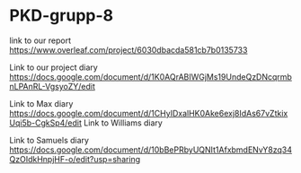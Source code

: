# PKD-grupp-8

link to our report
https://www.overleaf.com/project/6030dbacda581cb7b0135733

Link to our project diary
https://docs.google.com/document/d/1K0AQrABIWGjMs19UndeQzDNcqrmbnLPAnRL-VgsyoZY/edit

Link to Max diary
https://docs.google.com/document/d/1CHyIDxalHK0Ake6exj8IdAs67vZtkixUqi5b-CgkSp4/edit
Link to Williams diary

Link to Samuels diary
https://docs.google.com/document/d/10bBePRbyUQNIt1AfxbmdENvY8zq34QzOIdkHnpjHF-o/edit?usp=sharing
